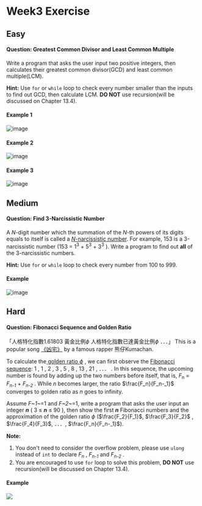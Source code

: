 # Week3 Exercise
## Easy
#### **Question: Greatest Common Divisor and Least Common Multiple**
Write a program that asks the user input two positive integers, then calculates their greatest common divisor(GCD) and least common multiple(LCM).

**Hint:** Use ```for``` or ```while``` loop to check every number smaller than the inputs to find out GCD, then calculate LCM. **DO NOT** use recursion(will be discussed on Chapter 13.4).

#### Example 1
![image](https://user-images.githubusercontent.com/21131915/110319166-7511c980-8049-11eb-99d2-ed645a0ad897.png)

#### Example 2
![image](https://user-images.githubusercontent.com/21131915/110292236-d88aff80-8027-11eb-98d7-bfef47233947.png)

#### Example 3
![image](https://user-images.githubusercontent.com/21131915/110292328-ff493600-8027-11eb-93e7-8deacebbd71d.png)

## Medium
#### **Question: Find 3-Narcissistic Number**
A _N_-digit number which the summation of the _N_-th powers of its digits equals to itself is called a [_N_-narcissistic number](https://en.wikipedia.org/wiki/Narcissistic_number). 
For example, 153 is a 3-narcissistic number (153 = 1<sup>3</sup> + 5<sup>3</sup> + 3<sup>3</sup> ). 
Write a program to find out **all** of the 3-narcissistic numbers.

**Hint:** Use ```for``` or ```while``` loop to check every number from 100 to 999.

#### Example
![image](https://user-images.githubusercontent.com/21131915/110295817-86001200-802c-11eb-92bd-4b80d1556091.png)

## Hard
#### **Question: Fibonacci Sequence and Golden Ratio**
「人格特化指數1.61803 黃金比例$\phi$ 人格特化指數已達黃金比例$\phi$ ．．．」 This is a popular song [《凶宅》](https://youtu.be/PBTSeGLIB_U) by a famous rapper 熊仔Kumachan.

To calculate the[ golden ratio $\phi$](https://en.wikipedia.org/wiki/Golden_ratio) , we can first observe the [Fibonacci sequence](https://en.wikipedia.org/wiki/Fibonacci_number): 1 , 1 , 2 , 3 , 5 , 8 , 13 , 21 , ．．． .  In this sequence, the upcoming number is found by adding up the two numbers before itself, that is, _F<sub>n</sub>_ = _F<sub>n-1</sub>_ + _F<sub>n-2</sub>_ . While _n_ becomes larger, the ratio $\frac{F_n}{F_n-_1}$ converges to golden ratio as _n_ goes to infinity.

Assume _F~1~_=1 and _F~2~_=1, write a program that asks the user input an integer **_n_** ( 3 $\leq$ **_n_** $\leq$ 90 ), then  show the first **_n_** Fibonacci numbers and the approximation of the golden ratio $\phi$ ($\frac{F_2}{F_1}$, $\frac{F_3}{F_2}$ , $\frac{F_4}{F_3}$, ．．．, $\frac{F_n}{F_n-_1}$). 

**Note:** 
1. You don't need to consider the overflow problem, please use ```ulong``` instead of ```int``` to declare _F<sub>n<sub>_ , _F<sub>n-1<sub>_ and _F<sub>n-2<sub>_ .
2. You are encouraged to use ```for``` loop to solve this problem, **DO NOT** use recursion(will be discussed on Chapter 13.4).

#### Example
![](https://i.imgur.com/sF5rhBa.png)

